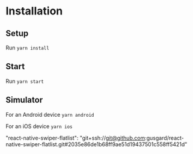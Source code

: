# Installation

## Setup

Run `yarn install`

## Start

Run `yarn start`

## Simulator

For an Android device `yarn android`

For an iOS device `yarn ios`


"react-native-swiper-flatlist": "git+ssh://git@github.com:gusgard/react-native-swiper-flatlist.git#2035e86de1b68ff9ae51d19437501c558ff5421d"
